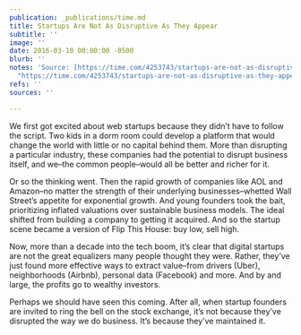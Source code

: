 ```yaml
---
publication: _publications/time.md
title: Startups Are Not As Disruptive As They Appear
subtitle: ''
image: ''
date: 2016-03-10 00:00:00 -0500
blurb: ''
notes: 'Source: [https://time.com/4253743/startups-are-not-as-disruptive-as-they-appear/](https://time.com/4253743/startups-are-not-as-disruptive-as-they-appear/
  "https://time.com/4253743/startups-are-not-as-disruptive-as-they-appear/")'
refs: ''
sources: ''

---
```

We first got excited about web startups because they didn’t have to follow the script. Two kids in a dorm room could develop a platform that would change the world with little or no capital behind them. More than disrupting a particular industry, these companies had the potential to disrupt business itself, and we–the common people–would all be better and richer for it.

Or so the thinking went. Then the rapid growth of companies like AOL and Amazon–no matter the strength of their underlying businesses–whetted Wall Street’s appetite for exponential growth. And young founders took the bait, prioritizing inflated valuations over sustainable business models. The ideal shifted from building a company to getting it acquired. And so the startup scene became a version of Flip This House: buy low, sell high.

Now, more than a decade into the tech boom, it’s clear that digital startups are not the great equalizers many people thought they were. Rather, they’ve just found more effective ways to extract value–from drivers (Uber), neighborhoods (Airbnb), personal data (Facebook) and more. And by and large, the profits go to wealthy investors.

Perhaps we should have seen this coming. After all, when startup founders are invited to ring the bell on the stock exchange, it’s not because they’ve disrupted the way we do business. It’s because they’ve maintained it.